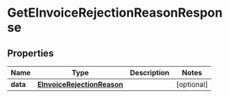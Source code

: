 

# GetEInvoiceRejectionReasonResponse


## Properties

| Name | Type | Description | Notes |
|------------ | ------------- | ------------- | -------------|
|**data** | [**EInvoiceRejectionReason**](EInvoiceRejectionReason.md) |  |  [optional] |



